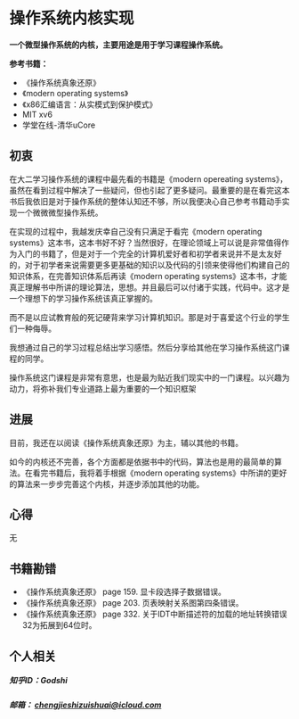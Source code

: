 # 操作系统内核实现

**一个微型操作系统的内核，主要用途是用于学习课程操作系统。**

**参考书籍：**

* 《操作系统真象还原》
* 《modern operating systems》
* 《x86汇编语言：从实模式到保护模式》
* MIT xv6
* 学堂在线-清华uCore

## 初衷

在大二学习操作系统的课程中最先看的书籍是《modern opereating systems》，虽然在看到过程中解决了一些疑问，但也引起了更多疑问。最重要的是在看完这本书后我依旧是对于操作系统的整体认知还不够，所以我便决心自己参考书籍动手实现一个微微微型操作系统。

在实现的过程中，我越发庆幸自己没有只满足于看完《modern operating systems》这本书，这本书好不好？当然很好，在理论领域上可以说是非常值得作为入门的书籍了，但是对于一个完全的计算机爱好者和初学者来说并不是太友好的，对于初学者来说需要更多更基础的知识以及代码的引领来使得他们构建自己的知识体系，在完善知识体系后再读《modern operating systems》这本书，才能真正理解书中所讲的理论算法，思想。并且最后可以付诸于实践，代码中。这才是一个理想下的学习操作系统该真正掌握的。

而不是以应试教育般的死记硬背来学习计算机知识。那是对于喜爱这个行业的学生们一种侮辱。

我想通过自己的学习过程总结出学习感悟。然后分享给其他在学习操作系统这门课程的同学。

操作系统这门课程是非常有意思，也是最为贴近我们现实中的一门课程。以兴趣为动力，将弥补我们专业道路上最为重要的一个知识框架

## 进展

目前，我还在以阅读《操作系统真象还原》为主，辅以其他的书籍。

如今的内核还不完善，各个方面都是依据书中的代码，算法也是用的最简单的算法。在看完书籍后，我将着手根据《modern operating systems》中所讲的更好的算法来一步步完善这个内核，并逐步添加其他的功能。


## 心得

无


## 书籍勘错

* 《操作系统真象还原》 page 159. 显卡段选择子数据错误。
* 《操作系统真象还原》 page 203. 页表映射关系图第四条错误。
* 《操作系统真象还原》 page 332. 关于IDT中断描述符的加载的地址转换错误32为拓展到64位时。










## 个人相关

##### 知乎ID：Godshi
##### 邮箱： chengjieshizuishuai@icloud.com